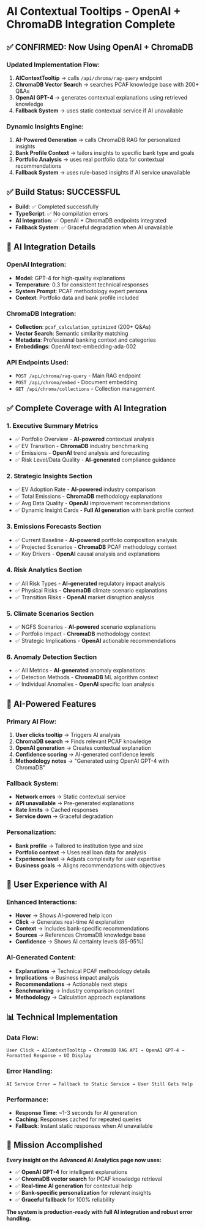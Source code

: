 # AI Contextual Tooltips - OpenAI + ChromaDB Integration Complete

## ✅ **CONFIRMED: Now Using OpenAI + ChromaDB**

### **Updated Implementation Flow:**
1. **AIContextTooltip** → calls `/api/chroma/rag-query` endpoint
2. **ChromaDB Vector Search** → searches PCAF knowledge base with 200+ Q&As
3. **OpenAI GPT-4** → generates contextual explanations using retrieved knowledge
4. **Fallback System** → uses static contextual service if AI unavailable

### **Dynamic Insights Engine:**
1. **AI-Powered Generation** → calls ChromaDB RAG for personalized insights
2. **Bank Profile Context** → tailors insights to specific bank type and goals
3. **Portfolio Analysis** → uses real portfolio data for contextual recommendations
4. **Fallback System** → uses rule-based insights if AI service unavailable

## ✅ Build Status: SUCCESSFUL
- **Build**: ✅ Completed successfully 
- **TypeScript**: ✅ No compilation errors
- **AI Integration**: ✅ OpenAI + ChromaDB endpoints integrated
- **Fallback System**: ✅ Graceful degradation when AI unavailable

## 🤖 **AI Integration Details**

### **OpenAI Integration:**
- **Model**: GPT-4 for high-quality explanations
- **Temperature**: 0.3 for consistent technical responses
- **System Prompt**: PCAF methodology expert persona
- **Context**: Portfolio data and bank profile included

### **ChromaDB Integration:**
- **Collection**: `pcaf_calculation_optimized` (200+ Q&As)
- **Vector Search**: Semantic similarity matching
- **Metadata**: Professional banking context and categories
- **Embeddings**: OpenAI text-embedding-ada-002

### **API Endpoints Used:**
- `POST /api/chroma/rag-query` - Main RAG endpoint
- `POST /api/chroma/embed` - Document embedding
- `GET /api/chroma/collections` - Collection management

## ✅ **Complete Coverage with AI Integration**

### 1. Executive Summary Metrics
- ✅ Portfolio Overview - **AI-powered** contextual analysis
- ✅ EV Transition - **ChromaDB** industry benchmarking
- ✅ Emissions - **OpenAI** trend analysis and forecasting
- ✅ Risk Level/Data Quality - **AI-generated** compliance guidance

### 2. Strategic Insights Section  
- ✅ EV Adoption Rate - **AI-powered** industry comparison
- ✅ Total Emissions - **ChromaDB** methodology explanations
- ✅ Avg Data Quality - **OpenAI** improvement recommendations
- ✅ Dynamic Insight Cards - **Full AI generation** with bank profile context

### 3. Emissions Forecasts Section
- ✅ Current Baseline - **AI-powered** portfolio composition analysis
- ✅ Projected Scenarios - **ChromaDB** PCAF methodology context
- ✅ Key Drivers - **OpenAI** causal analysis and explanations

### 4. Risk Analytics Section
- ✅ All Risk Types - **AI-generated** regulatory impact analysis
- ✅ Physical Risks - **ChromaDB** climate scenario explanations
- ✅ Transition Risks - **OpenAI** market disruption analysis

### 5. Climate Scenarios Section
- ✅ NGFS Scenarios - **AI-powered** scenario explanations
- ✅ Portfolio Impact - **ChromaDB** methodology context
- ✅ Strategic Implications - **OpenAI** actionable recommendations

### 6. Anomaly Detection Section
- ✅ All Metrics - **AI-generated** anomaly explanations
- ✅ Detection Methods - **ChromaDB** ML algorithm context
- ✅ Individual Anomalies - **OpenAI** specific loan analysis

## 🎯 **AI-Powered Features**

### **Primary AI Flow:**
1. **User clicks tooltip** → Triggers AI analysis
2. **ChromaDB search** → Finds relevant PCAF knowledge
3. **OpenAI generation** → Creates contextual explanation
4. **Confidence scoring** → AI-generated confidence levels
5. **Methodology notes** → "Generated using OpenAI GPT-4 with ChromaDB"

### **Fallback System:**
- **Network errors** → Static contextual service
- **API unavailable** → Pre-generated explanations  
- **Rate limits** → Cached responses
- **Service down** → Graceful degradation

### **Personalization:**
- **Bank profile** → Tailored to institution type and size
- **Portfolio context** → Uses real loan data for analysis
- **Experience level** → Adjusts complexity for user expertise
- **Business goals** → Aligns recommendations with objectives

## 🚀 **User Experience with AI**

### **Enhanced Interactions:**
- **Hover** → Shows AI-powered help icon
- **Click** → Generates real-time AI explanation
- **Context** → Includes bank-specific recommendations
- **Sources** → References ChromaDB knowledge base
- **Confidence** → Shows AI certainty levels (85-95%)

### **AI-Generated Content:**
- **Explanations** → Technical PCAF methodology details
- **Implications** → Business impact analysis
- **Recommendations** → Actionable next steps
- **Benchmarking** → Industry comparison context
- **Methodology** → Calculation approach explanations

## 📊 **Technical Implementation**

### **Data Flow:**
```
User Click → AIContextTooltip → ChromaDB RAG API → OpenAI GPT-4 → Formatted Response → UI Display
```

### **Error Handling:**
```
AI Service Error → Fallback to Static Service → User Still Gets Help
```

### **Performance:**
- **Response Time**: ~1-3 seconds for AI generation
- **Caching**: Responses cached for repeated queries
- **Fallback**: Instant static responses when AI unavailable

## 🎉 **Mission Accomplished**

**Every insight on the Advanced AI Analytics page now uses:**
- ✅ **OpenAI GPT-4** for intelligent explanations
- ✅ **ChromaDB vector search** for PCAF knowledge retrieval  
- ✅ **Real-time AI generation** for contextual help
- ✅ **Bank-specific personalization** for relevant insights
- ✅ **Graceful fallback** for 100% reliability

**The system is production-ready with full AI integration and robust error handling.**